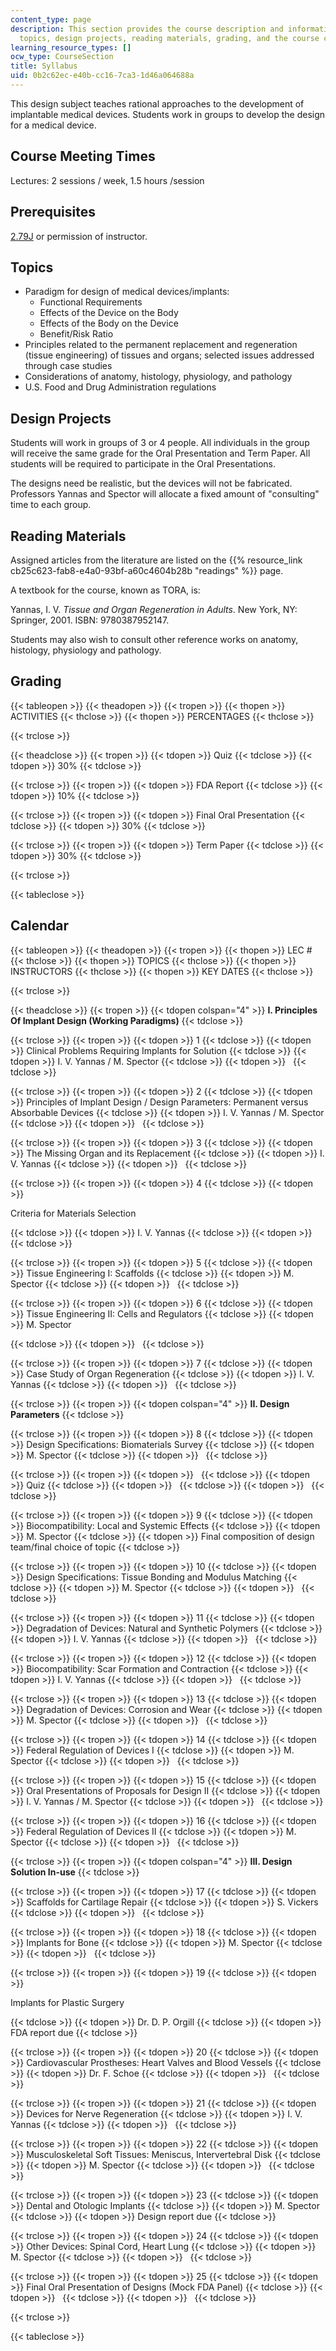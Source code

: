 ```yaml
---
content_type: page
description: This section provides the course description and information about prerequisites,
  topics, design projects, reading materials, grading, and the course calendar.
learning_resource_types: []
ocw_type: CourseSection
title: Syllabus
uid: 0b2c62ec-e40b-cc16-7ca3-1d46a064688a
---
```


This design subject teaches rational approaches to the development of implantable medical devices. Students work in groups to develop the design for a medical device.

Course Meeting Times
--------------------

Lectures: 2 sessions / week, 1.5 hours /session

Prerequisites
-------------

[2.79J](/courses/20-441j-biomaterials-tissue-interactions-fall-2009) or permission of instructor.

Topics
------

*   Paradigm for design of medical devices/implants:
    *   Functional Requirements
    *   Effects of the Device on the Body
    *   Effects of the Body on the Device
    *   Benefit/Risk Ratio
*   Principles related to the permanent replacement and regeneration (tissue engineering) of tissues and organs; selected issues addressed through case studies
*   Considerations of anatomy, histology, physiology, and pathology
*   U.S. Food and Drug Administration regulations

Design Projects
---------------

Students will work in groups of 3 or 4 people. All individuals in the group will receive the same grade for the Oral Presentation and Term Paper. All students will be required to participate in the Oral Presentations.

The designs need be realistic, but the devices will not be fabricated. Professors Yannas and Spector will allocate a fixed amount of "consulting" time to each group.

Reading Materials
-----------------

Assigned articles from the literature are listed on the {{% resource_link cb25c623-fab8-e4a0-93bf-a60c4604b28b "readings" %}} page.

A textbook for the course, known as TORA, is:

Yannas, I. V. _Tissue and Organ Regeneration in Adults_. New York, NY: Springer, 2001. ISBN: 9780387952147.

Students may also wish to consult other reference works on anatomy, histology, physiology and pathology.

Grading
-------

{{< tableopen >}}
{{< theadopen >}}
{{< tropen >}}
{{< thopen >}}
ACTIVITIES
{{< thclose >}}
{{< thopen >}}
PERCENTAGES
{{< thclose >}}

{{< trclose >}}

{{< theadclose >}}
{{< tropen >}}
{{< tdopen >}}
Quiz
{{< tdclose >}}
{{< tdopen >}}
30%
{{< tdclose >}}

{{< trclose >}}
{{< tropen >}}
{{< tdopen >}}
FDA Report
{{< tdclose >}}
{{< tdopen >}}
10%
{{< tdclose >}}

{{< trclose >}}
{{< tropen >}}
{{< tdopen >}}
Final Oral Presentation
{{< tdclose >}}
{{< tdopen >}}
30%
{{< tdclose >}}

{{< trclose >}}
{{< tropen >}}
{{< tdopen >}}
Term Paper
{{< tdclose >}}
{{< tdopen >}}
30%
{{< tdclose >}}

{{< trclose >}}

{{< tableclose >}}

  

Calendar
--------

{{< tableopen >}}
{{< theadopen >}}
{{< tropen >}}
{{< thopen >}}
LEC #
{{< thclose >}}
{{< thopen >}}
TOPICS
{{< thclose >}}
{{< thopen >}}
INSTRUCTORS
{{< thclose >}}
{{< thopen >}}
KEY DATES
{{< thclose >}}

{{< trclose >}}

{{< theadclose >}}
{{< tropen >}}
{{< tdopen colspan="4" >}}
**I. Principles Of Implant Design (Working Paradigms)**
{{< tdclose >}}

{{< trclose >}}
{{< tropen >}}
{{< tdopen >}}
1
{{< tdclose >}}
{{< tdopen >}}
Clinical Problems Requiring Implants for Solution
{{< tdclose >}}
{{< tdopen >}}
I. V. Yannas / M. Spector
{{< tdclose >}}
{{< tdopen >}}
 
{{< tdclose >}}

{{< trclose >}}
{{< tropen >}}
{{< tdopen >}}
2
{{< tdclose >}}
{{< tdopen >}}
Principles of Implant Design / Design Parameters: Permanent versus Absorbable Devices
{{< tdclose >}}
{{< tdopen >}}
I. V. Yannas / M. Spector
{{< tdclose >}}
{{< tdopen >}}
 
{{< tdclose >}}

{{< trclose >}}
{{< tropen >}}
{{< tdopen >}}
3
{{< tdclose >}}
{{< tdopen >}}
The Missing Organ and its Replacement
{{< tdclose >}}
{{< tdopen >}}
I. V. Yannas
{{< tdclose >}}
{{< tdopen >}}
 
{{< tdclose >}}

{{< trclose >}}
{{< tropen >}}
{{< tdopen >}}
4
{{< tdclose >}}
{{< tdopen >}}


Criteria for Materials Selection


{{< tdclose >}}
{{< tdopen >}}
I. V. Yannas
{{< tdclose >}}
{{< tdopen >}}
 
{{< tdclose >}}

{{< trclose >}}
{{< tropen >}}
{{< tdopen >}}
5
{{< tdclose >}}
{{< tdopen >}}
Tissue Engineering I: Scaffolds
{{< tdclose >}}
{{< tdopen >}}
M. Spector
{{< tdclose >}}
{{< tdopen >}}
 
{{< tdclose >}}

{{< trclose >}}
{{< tropen >}}
{{< tdopen >}}
6
{{< tdclose >}}
{{< tdopen >}}
Tissue Engineering II: Cells and Regulators
{{< tdclose >}}
{{< tdopen >}}
M. Spector


{{< tdclose >}}
{{< tdopen >}}
 
{{< tdclose >}}

{{< trclose >}}
{{< tropen >}}
{{< tdopen >}}
7
{{< tdclose >}}
{{< tdopen >}}
Case Study of Organ Regeneration
{{< tdclose >}}
{{< tdopen >}}
I. V. Yannas
{{< tdclose >}}
{{< tdopen >}}
 
{{< tdclose >}}

{{< trclose >}}
{{< tropen >}}
{{< tdopen colspan="4" >}}
**II. Design Parameters**
{{< tdclose >}}

{{< trclose >}}
{{< tropen >}}
{{< tdopen >}}
8
{{< tdclose >}}
{{< tdopen >}}
Design Specifications: Biomaterials Survey
{{< tdclose >}}
{{< tdopen >}}
M. Spector
{{< tdclose >}}
{{< tdopen >}}
 
{{< tdclose >}}

{{< trclose >}}
{{< tropen >}}
{{< tdopen >}}
 
{{< tdclose >}}
{{< tdopen >}}
Quiz
{{< tdclose >}}
{{< tdopen >}}
 
{{< tdclose >}}
{{< tdopen >}}
 
{{< tdclose >}}

{{< trclose >}}
{{< tropen >}}
{{< tdopen >}}
9
{{< tdclose >}}
{{< tdopen >}}
Biocompatibility: Local and Systemic Effects
{{< tdclose >}}
{{< tdopen >}}
M. Spector
{{< tdclose >}}
{{< tdopen >}}
Final composition of design team/final choice of topic
{{< tdclose >}}

{{< trclose >}}
{{< tropen >}}
{{< tdopen >}}
10
{{< tdclose >}}
{{< tdopen >}}
Design Specifications: Tissue Bonding and Modulus Matching
{{< tdclose >}}
{{< tdopen >}}
M. Spector
{{< tdclose >}}
{{< tdopen >}}
 
{{< tdclose >}}

{{< trclose >}}
{{< tropen >}}
{{< tdopen >}}
11
{{< tdclose >}}
{{< tdopen >}}
Degradation of Devices: Natural and Synthetic Polymers
{{< tdclose >}}
{{< tdopen >}}
I. V. Yannas
{{< tdclose >}}
{{< tdopen >}}
 
{{< tdclose >}}

{{< trclose >}}
{{< tropen >}}
{{< tdopen >}}
12
{{< tdclose >}}
{{< tdopen >}}
Biocompatibility: Scar Formation and Contraction
{{< tdclose >}}
{{< tdopen >}}
I. V. Yannas
{{< tdclose >}}
{{< tdopen >}}
 
{{< tdclose >}}

{{< trclose >}}
{{< tropen >}}
{{< tdopen >}}
13
{{< tdclose >}}
{{< tdopen >}}
Degradation of Devices: Corrosion and Wear
{{< tdclose >}}
{{< tdopen >}}
M. Spector
{{< tdclose >}}
{{< tdopen >}}
 
{{< tdclose >}}

{{< trclose >}}
{{< tropen >}}
{{< tdopen >}}
14
{{< tdclose >}}
{{< tdopen >}}
Federal Regulation of Devices I
{{< tdclose >}}
{{< tdopen >}}
M. Spector
{{< tdclose >}}
{{< tdopen >}}
 
{{< tdclose >}}

{{< trclose >}}
{{< tropen >}}
{{< tdopen >}}
15
{{< tdclose >}}
{{< tdopen >}}
Oral Presentations of Proposals for Design II
{{< tdclose >}}
{{< tdopen >}}
I. V. Yannas / M. Spector
{{< tdclose >}}
{{< tdopen >}}
 
{{< tdclose >}}

{{< trclose >}}
{{< tropen >}}
{{< tdopen >}}
16
{{< tdclose >}}
{{< tdopen >}}
Federal Regulation of Devices II
{{< tdclose >}}
{{< tdopen >}}
M. Spector
{{< tdclose >}}
{{< tdopen >}}
 
{{< tdclose >}}

{{< trclose >}}
{{< tropen >}}
{{< tdopen colspan="4" >}}
**III. Design Solution In-use**
{{< tdclose >}}

{{< trclose >}}
{{< tropen >}}
{{< tdopen >}}
17
{{< tdclose >}}
{{< tdopen >}}
Scaffolds for Cartilage Repair
{{< tdclose >}}
{{< tdopen >}}
S. Vickers
{{< tdclose >}}
{{< tdopen >}}
 
{{< tdclose >}}

{{< trclose >}}
{{< tropen >}}
{{< tdopen >}}
18
{{< tdclose >}}
{{< tdopen >}}
Implants for Bone
{{< tdclose >}}
{{< tdopen >}}
M. Spector
{{< tdclose >}}
{{< tdopen >}}
 
{{< tdclose >}}

{{< trclose >}}
{{< tropen >}}
{{< tdopen >}}
19
{{< tdclose >}}
{{< tdopen >}}


Implants for Plastic Surgery


{{< tdclose >}}
{{< tdopen >}}
Dr. D. P. Orgill
{{< tdclose >}}
{{< tdopen >}}
FDA report due
{{< tdclose >}}

{{< trclose >}}
{{< tropen >}}
{{< tdopen >}}
20
{{< tdclose >}}
{{< tdopen >}}
Cardiovascular Prostheses: Heart Valves and Blood Vessels
{{< tdclose >}}
{{< tdopen >}}
Dr. F. Schoe
{{< tdclose >}}
{{< tdopen >}}
 
{{< tdclose >}}

{{< trclose >}}
{{< tropen >}}
{{< tdopen >}}
21
{{< tdclose >}}
{{< tdopen >}}
Devices for Nerve Regeneration
{{< tdclose >}}
{{< tdopen >}}
I. V. Yannas
{{< tdclose >}}
{{< tdopen >}}
 
{{< tdclose >}}

{{< trclose >}}
{{< tropen >}}
{{< tdopen >}}
22
{{< tdclose >}}
{{< tdopen >}}
Musculoskeletal Soft Tissues: Meniscus, Intervertebral Disk
{{< tdclose >}}
{{< tdopen >}}
M. Spector
{{< tdclose >}}
{{< tdopen >}}
 
{{< tdclose >}}

{{< trclose >}}
{{< tropen >}}
{{< tdopen >}}
23
{{< tdclose >}}
{{< tdopen >}}
Dental and Otologic Implants
{{< tdclose >}}
{{< tdopen >}}
M. Spector
{{< tdclose >}}
{{< tdopen >}}
Design report due
{{< tdclose >}}

{{< trclose >}}
{{< tropen >}}
{{< tdopen >}}
24
{{< tdclose >}}
{{< tdopen >}}
Other Devices: Spinal Cord, Heart Lung
{{< tdclose >}}
{{< tdopen >}}
M. Spector
{{< tdclose >}}
{{< tdopen >}}
 
{{< tdclose >}}

{{< trclose >}}
{{< tropen >}}
{{< tdopen >}}
25
{{< tdclose >}}
{{< tdopen >}}
Final Oral Presentation of Designs (Mock FDA Panel)
{{< tdclose >}}
{{< tdopen >}}
 
{{< tdclose >}}
{{< tdopen >}}
 
{{< tdclose >}}

{{< trclose >}}

{{< tableclose >}}